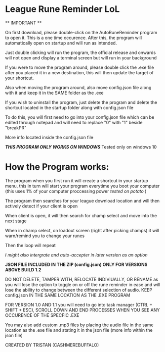 # League Rune Reminder LoL

** IMPORTANT **

On first download, please double-click on the AutoRuneReminder program to open it. This is a one time occurence. After this, the program will automatically open on startup and will run as intended.

Just double clicking will run the program, the official release and onwards will not open and display a terminal screen but will run in your background

If you were to move the program around, please double click the .exe file after you placed it in a new destination, this will then update the target of your shortcut.

Also when moving the program around, also move config.json file along with it and keep it in the SAME folder as the .exe

If you wish to uninstall the program, just delete the program and delete the shortcut located in the startup folder along with config.json file

To do this, you will first need to go into your config.json file which can be edited through notepad and will need to replace "0" with "1" beside "breakPR"

More info located inside the config.json file


***THIS PROGRAM ONLY WORKS ON WINDOWS*** Tested only on windows 10

# How the Program works:

The program when you first run it will create a shortcut in your startup menu, this in turn will start your program everytime you boot your computer
(this uses 1% of your computer proccessing power *tested on potato* )

The program then searches for your league download location and will then actively detect if your client is open

When client is open, it will then search for champ select and move into the next stage

When in champ select, on loadout screen (right after picking champs) it will warn/remind you to change your runes

Then the loop will repeat

*I might also intergrate and auto-accepter in later version as an option*

**JSON FILE INCLUDED IN THE ZIP (config.json) ONLY FOR VERSIONS ABOVE BUILD 1.2**

DO NOT DELETE, TAMPER WITH, RELOCATE INDIVIUALLY, OR RENAME as you will lose the option to toggle on or off the rune reminder in ease
and will lose the ability to change between the different selection of audio. KEEP config.json IN THE SAME LOCATION AS THE .EXE PROGRAM

FOR VERSION 1.0 AND 1.1 you will need to go into task manager (CTRL + SHIFT + ESC), SCROLL DOWN AND END PROCESSES WHEN YOU SEE ANY OCCURENCE OF THE SPECFIC .EXE

You may also add custom .mp3 files by placing the audio file in the same location as the .exe file and stating it in the json file (more info within the json file)

CREATED BY TRISTAN (CASHMEREBUFFALO)
